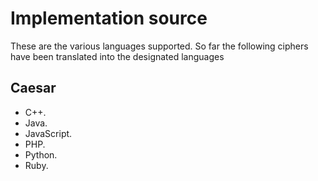 Implementation source
=====================

These are the various languages supported. So far the following
ciphers have been translated into the designated languages

Caesar
------

- C++.
- Java.
- JavaScript.
- PHP.
- Python.
- Ruby.


